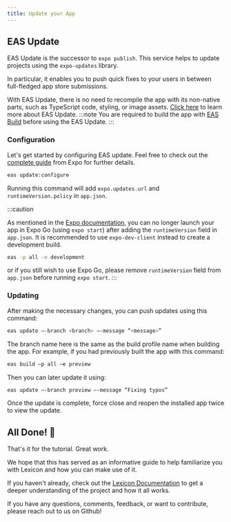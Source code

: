 ```yaml
---
title: Update your App
---
```


## EAS Update

EAS Update is the successor to `expo publish`. This service helps to update projects using the `expo-updates` library.

In particular, it enables you to push quick fixes to your users in between full-fledged app store submissions.

With EAS Update, there is no need to recompile the app with its non-native parts, such as TypeScript code, styling, or image assets. [Click here](https://docs.expo.dev/eas-update/introduction/) to learn more about EAS Update.
:::note
You are required to build the app with [EAS Build](building) before using the EAS Update.
:::

### Configuration

Let's get started by configuring EAS update. Feel free to check out the [complete guide](https://docs.expo.dev/build-reference/build-configuration/) from Expo for further details.

```bash
eas update:configure
```

Running this command will add `expo.updates.url` and `runtimeVersion.policy` in `app.json`.

:::caution

As mentioned in the [Expo documentation](https://docs.expo.dev/build/updates/#previewing-updates-in-development-builds), you can no longer launch your app in Expo Go (using `expo start`) after adding the `runtimeVersion` field in `app.json`. It is recommended to use `expo-dev-client` instead to create a development build.

```bash
eas -p all -e development
```

or if you still wish to use Expo Go, please remove `runtimeVersion` field from `app.json` before running `expo start`.
:::

### Updating

After making the necessary changes, you can push updates using this command:

```bash
eas update –-branch <branch> –-message “<message>”
```

The branch name here is the same as the build profile name when building the app.
For example, if you had previously built the app with this command:

```bash
eas build –p all –e preview
```

Then you can later update it using:

```bash
eas update –-branch preview –-message “Fixing typos”
```

Once the update is complete, force close and reopen the installed app twice to view the update.

## All Done! 🙌

That's it for the tutorial. Great work.

We hope that this has served as an informative guide to help familiarize you with Lexicon and how you can make use of it.

If you haven't already, check out the [Lexicon Documentation](../) to get a deeper understanding of the project and how it all works.

If you have any questions, comments, feedback, or want to contribute, please reach out to us on Github!

